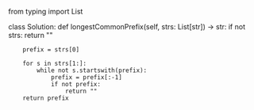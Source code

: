 from typing import List

class Solution:
    def longestCommonPrefix(self, strs: List[str]) -> str:
        if not strs:
            return ""

        prefix = strs[0]

        for s in strs[1:]:
            while not s.startswith(prefix):
                prefix = prefix[:-1]
                if not prefix:
                    return ""
        return prefix
